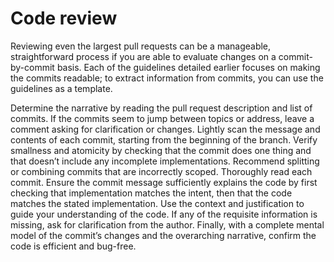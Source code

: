 # Code review
Reviewing even the largest pull requests can be a manageable, straightforward process if you are able to evaluate changes on a commit-by-commit basis. Each of the guidelines detailed earlier focuses on making the commits readable; to extract information from commits, you can use the guidelines as a template.

Determine the narrative by reading the pull request description and list of commits. If the commits seem to jump between topics or address, leave a comment asking for clarification or changes.
Lightly scan the message and contents of each commit, starting from the beginning of the branch. Verify smallness and atomicity by checking that the commit does one thing and that doesn’t include any incomplete implementations. Recommend splitting or combining commits that are incorrectly scoped.
Thoroughly read each commit. Ensure the commit message sufficiently explains the code by first checking that implementation matches the intent, then that the code matches the stated implementation. Use the context and justification to guide your understanding of the code. If any of the requisite information is missing, ask for clarification from the author.
Finally, with a complete mental model of the commit’s changes and the overarching narrative, confirm the code is efficient and bug-free.
